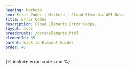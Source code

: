 ```yaml
---
heading: Marketo
seo: Error Codes | Marketo | Cloud Elements API Docs
title: Error Codes
description: Cloud Elements Error Codes.
layout: docs
breadcrumbs: /docs/elements.html
elementId: 85
parent: Back to Element Guides
order: 40
---
```


{% include error-codes.md %}
